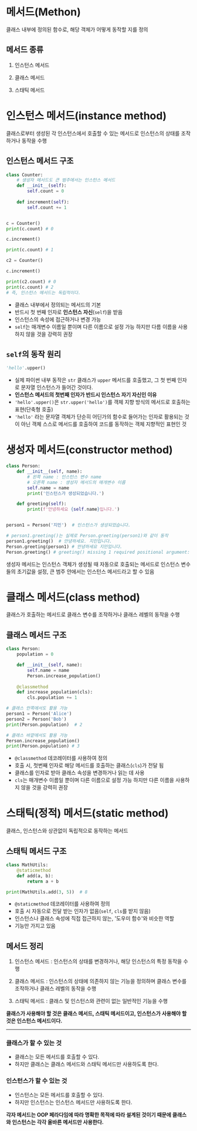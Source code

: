 # 메서드(Methon)
클래스 내부에 정의된 함수로, 해당 객체가 어떻게 동작할 지를 정의

## 메서드 종류
1. 인스턴스 메서드

2. 클래스 메서드

3. 스태틱 메서드

# 인스턴스 메서드(instance method)
클래스로부터 생성된 각 인스턴스에서 호출할 수 있는 메서드로 인스턴스의 상태를 조작하거나 동작을 수행

## 인스턴스 메서드 구조
```python
class Counter:
    # 생성자 메서드도 큰 범주에서는 인스턴스 메서드
    def __init__(self):
        self.count = 0
    
    def increment(self):
        self.count += 1


c = Counter()
print(c.count) # 0

c.increment()

print(c.count) # 1

c2 = Counter()

c.increment()

print(c2.count) # 0
print(c.count) # 2
# 즉, 인스턴스 메서드는 독립적이다.
```
- 클래스 내부에서 정의되는 메서드의 기본
- 반드시 첫 번째 인자로 **인스턴스 자신**(`self`)을 받음
- 인스턴스의 속성에 접근하거나 변경 가능
- `self`는 매개변수 이름일 뿐이며 다른 이름으로 설정 가능 하지만 다름 이름을 사용하지 않을 것을 강력히 권장

## `self`의 동작 원리
```python
'hello'.upper()
```
- 실제 파이썬 내부 동작은 `str` 클래스가 `upper` 메서드를 호출했고, 그 첫 번째 인자로 문자열 인스턴스가 들어간 것이다.
- **인스턴스 메서드의 첫번째 인자가 반드시 인스턴스 자기 자신인 이유**
- `'hello'.upper()`은 `str.upper('hello')`를 객체 지향 방식의 메서드로 호출하는 표현(단축형 호출)
- `'hello'` 라는 문자열 객체가 단순히 어딘가의 함수로 들어가는 인자로 활용되는 것이 아닌 객체 스스로 메서드를 호출하여 코드를 동작하는 객체 지향적인 표현인 것

# 생성자 메서드(constructor method)
```python
class Person:
    def __init__(self, name):
        # 왼쪽 name : 인스턴스 변수 name
        # 오른쪽 name : 생성자 메서드의 매개변수 이름
        self.name = name
        print('인스턴스가 생성되었습니다.')

    def greeting(self):
        print(f'안녕하세요 {self.name}입니다.')


person1 = Person('지민')  # 인스턴스가 생성되었습니다.

# person1.greeting()는 실제로 Person.greeting(person1)와 같이 동작
person1.greeting()  # 안녕하세요. 지민입니다.
Person.greeting(person1) # 안녕하세요 지민입니다.
Person.greeting() # greeting() missing 1 required positional argument: 'self'
```
생성자 메서드는 인스턴스 객체가 생성될 때 자동으로 호출되는 메서드로 인스턴스 변수들의 초기값을 설정, 큰 범주 안에서는 인스턴스 메서드라고 할 수 있음

# 클래스 메서드(class method)
클래스가 호출하는 메서드로 클래스 변수를 조작하거나 클래스 레벨의 동작을 수행

## 클래스 메서드 구조
```python
class Person:
    population = 0

    def __init__(self, name):
        self.name = name
        Person.increase_population()
        
    @classmethod
    def increase_population(cls):
        cls.population += 1

# 클래스 안쪽에서도 활용 가능
person1 = Person('Alice')
person2 = Person('Bob')
print(Person.population)  # 2

# 클래스 바깥에서도 활용 가능
Person.increase_population()
print(Person.population) # 3

```
- `@classmethod` 데코레이터를 사용하여 정의
- 호출 시, 첫번째 인자로 해당 메서드를 호출하는 클래스(`cls`)가 전달 됨
- 클래스를 인자로 받아 클래스 속성을 변경하거나 읽는 데 사용
- `cls`는 매개변수 이름일 뿐이며 다른 이름으로 설정 가능 하지만 다른 이름을 사용하지 않을 것을 강력히 권장

# 스태틱(정적) 메서드(static method)
클래스, 인스턴스와 상관없이 독립적으로 동작하는 메서드

## 스태틱 메서드 구조
```python
class MathUtils:
    @staticmethod
    def add(a, b):
        return a + b

print(MathUtils.add(3, 5))  # 8
```
- `@staticmethod` 데코레이터를 사용하여 정의
- 호출 시 자동으로 전달 받는 인자가 없음(`self`, `cls`를 받지 않음)
- 인스턴스나 클래스 속성에 직접 접근하지 않는, '도우미 함수'와 비슷한 역할
- 기능만 가지고 있음

## 메서드 정리
1. 인스턴스 메서드 : 인스턴스의 상태를 변경하거나, 해당 인스턴스의 특정 동작을 수행

2. 클래스 메서드 : 인스턴스의 상태에 의존하지 않는 기능을 정의하며 클래스 변수를 조작하거나 클래스 레벨의 동작을 수행

3. 스태틱 메서드 : 클래스 및 인스턴스와 관련이 없는 일반적인 기능을 수행

**클래스가 사용해야 할 것은 클래스 메서드, 스태틱 메서드이고, 인스턴스가 사용해야 할 것은 인스턴스 메서드이다.**

---

### 클래스가 할 수 있는 것
- 클래스는 모든 메서드를 호출할 수 있다.
- 하지만 클래스는 클래스 메서드와 스태틱 메서드만 사용하도록 한다.

### 인스턴스가 할 수 있는 것
- 인스턴스는 모든 메서드를 호출할 수 있다.
- 하지만 인스턴스는 인스턴스 메서드만 사용하도록 한다.

**각자 메서드는 OOP 페라다임에 따라 명확한 목적에 따라 설계된 것이기 때문에 클래스와 인스턴스는 각각 올바른 메서드만 사용한다.**
